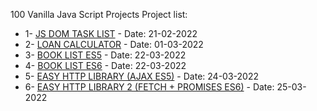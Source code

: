 100 Vanilla Java Script Projects 
Project list: 
- 1- [JS DOM TASK LIST](https://muhamadherwan.github.io/js100_projects/01-dom_tasklist/) - Date: 21-02-2022 
- 2- [LOAN CALCULATOR](https://muhamadherwan.github.io/js100_projects/02-loancalculator/) - Date: 01-03-2022
- 3- [BOOK LIST ES5](https://muhamadherwan.github.io/js100_projects/03-booklistes5/) - Date: 22-03-2022
- 4- [BOOK LIST ES6](https://muhamadherwan.github.io/js100_projects/04-booklistes6/) - Date: 22-03-2022
- 5- [EASY HTTP LIBRARY (AJAX ES5)](https://github.com/muhamadherwan/js100_projects/tree/main/05-easyhttp) - Date: 24-03-2022
- 6- [EASY HTTP LIBRARY 2 (FETCH + PROMISES ES6)](https://github.com/muhamadherwan/js100_projects/tree/main/06-easyhttp2) - Date: 25-03-2022
